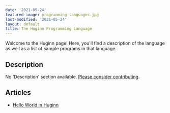 ```yaml
---
date: '2021-05-24'
featured-image: programming-languages.jpg
last-modified: '2021-05-24'
layout: default
title: The Huginn Programming Language
---
```


Welcome to the Huginn page! Here, you'll find a description of the language as well as a list of sample programs in that language.

## Description

No 'Description' section available. [Please consider contributing](https://github.com/TheRenegadeCoder/sample-programs-website).

## Articles

- [Hello World in Huginn](https://sampleprograms.io/projects/hello-world/huginn)
